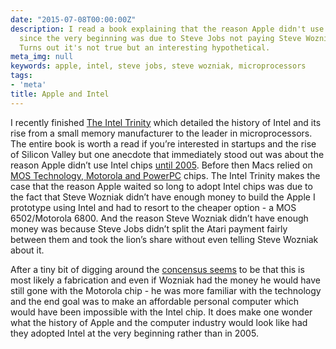 ```yaml
---
date: "2015-07-08T00:00:00Z"
description: I read a book explaining that the reason Apple didn't use Intel chips
  since the very beginning was due to Steve Jobs not paying Steve Wozniak fairly.
  Turns out it's not true but an interesting hypothetical.
meta_img: null
keywords: apple, intel, steve jobs, steve wozniak, microprocessors
tags:
- 'meta'
title: Apple and Intel
---
```


I recently finished <a href="http://www.amazon.com/The-Intel-Trinity-Important-Company/dp/0062226762" target="_blank">The Intel Trinity</a> which detailed the history of Intel and its rise from a small memory manufacturer to the leader in microprocessors. The entire book is worth a read if you’re interested in startups and the rise of Silicon Valley but one anecdote that immediately stood out was about the reason Apple didn’t use Intel chips <a href="https://en.wikipedia.org/wiki/Apple's_transition_to_Intel_processors" target="_blank">until 2005</a>. Before then Macs relied on <a href="https://en.wikipedia.org/wiki/List_of_Macintosh_models_grouped_by_CPU_type" target="_blank">MOS Technology, Motorola and PowerPC</a> chips. The Intel Trinity makes the case that the reason Apple waited so long to adopt Intel chips was due to the fact that Steve Wozniak didn’t have enough money to build the Apple I prototype using Intel and had to resort to the cheaper option - a MOS 6502/Motorola 6800. And the reason Steve Wozniak didn’t have enough money was because Steve Jobs didn’t split the Atari payment fairly between them and took the lion’s share without even telling Steve Wozniak about it.

After a tiny bit of digging around the <a href="http://www.quora.com/Was-Steve-Wozniak-really-planning-on-using-the-Intel-8080-in-the-Apple-I" target="_blank">concensus seems</a> to be that this is most likely a fabrication and even if Wozniak had the money he would have still gone with the Motorola chip - he was more familiar with the technology and the end goal was to make an affordable personal computer which would have been impossible with the Intel chip. It does make one wonder what the history of Apple and the computer industry would look like had they adopted Intel at the very beginning rather than in 2005.